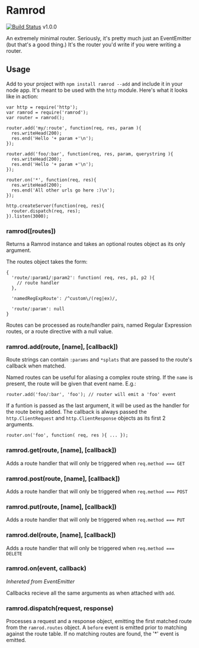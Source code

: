 # Ramrod

[![Build
Status](https://secure.travis-ci.org/wookiehangover/node-ramrod.png?branch=master)](http://travis-ci.org/wookiehangover/node-ramrod)
v1.0.0

An extremely minimal router. Seriously, it's pretty much just an
EventEmitter (but that's a good thing.) It's the router you'd write if
you were writing a router.

## Usage

Add to your project with `npm install ramrod --add` and include it in
your node app. It's meant to be used with the `http` module. Here's what
it looks like in action:

    var http = require('http');
    var ramrod = require('ramrod');
    var router = ramrod();

    router.add('my/:route', function(req, res, param ){
      res.writeHead(200);
      res.end('Hello '+ param +'\n');
    });

    router.add('foo/:bar', function(req, res, param, querystring ){
      res.writeHead(200);
      res.end('Hello '+ param +'\n');
    });

    router.on('*', function(req, res){
      res.writeHead(200);
      res.end('All other urls go here :)\n');
    });

    http.createServer(function(req, res){
      router.dispatch(req, res);
    }).listen(3000);

### ramrod([routes])

Returns a Ramrod instance and takes an optional routes object as its
only argument.

The routes object takes the form:

    {
      'route/:param1/:param2': function( req, res, p1, p2 ){
        // route handler
      },

      'namedRegExpRoute': /^custom\/(reg|ex)/,

      'route/:param': null
    }

Routes can be processed as route/handler pairs, named
Regular Expression routes, or a route directive with a null value.

### ramrod.add(route, [name], [callback])

Route strings can contain `:params` and `*splats` that are passed to the
route's callback when matched.

Named routes can be useful for aliasing a complex route string. If the 
`name` is present, the route will be given that event name. E.g.:

    router.add('foo/:bar', 'foo'); // router will emit a 'foo' event

If a funtion is passed as the last argument, it will be used as the
handler for the route being added. The callback is always passed the
`http.ClientRequest` and `http.ClientResponse` objects as its first 2
arguments.

    router.on('foo', function( req, res ){ ... });

### ramrod.get(route, [name], [callback])

Adds a route handler that will only be triggered when `req.method === GET`

### ramrod.post(route, [name], [callback])

Adds a route handler that will only be triggered when `req.method === POST`

### ramrod.put(route, [name], [callback])

Adds a route handler that will only be triggered when `req.method === PUT`

### ramrod.del(route, [name], [callback])

Adds a route handler that will only be triggered when `req.method === DELETE`

### ramrod.on(event, callback)

*Inhereted from EventEmitter*

Callbacks recieve all the same arguments as when attached with `add`.

### ramrod.dispatch(request, response)

Processes a request and a response object, emitting the first matched
route from the `ramrod.routes` object. A `before` event is emitted prior
to matching against the route table. If no matching routes are found,
the '\*' event is emitted.
